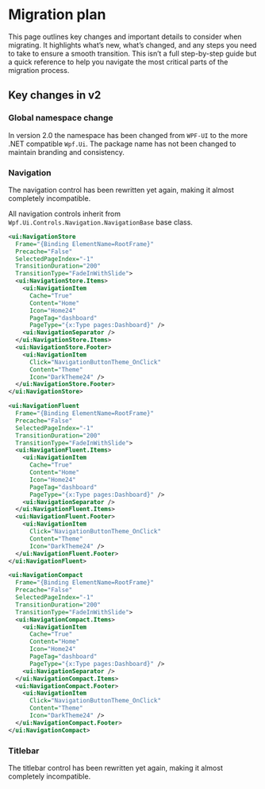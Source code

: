 # Migration plan

This page outlines key changes and important details to consider when migrating. It highlights what’s new, what’s changed, and any steps you need to take to ensure a smooth transition. This isn’t a full step-by-step guide but a quick reference to help you navigate the most critical parts of the migration process.

## Key changes in v2

### Global namespace change

In version 2.0 the namespace has been changed from `WPF-UI` to the more .NET compatible `Wpf.Ui`. The package name has not been changed to maintain branding and consistency.

### Navigation

The navigation control has been rewritten yet again, making it almost completely incompatible.

All navigation controls inherit from `Wpf.Ui.Controls.Navigation.NavigationBase` base class.

```xml
<ui:NavigationStore
  Frame="{Binding ElementName=RootFrame}"
  Precache="False"
  SelectedPageIndex="-1"
  TransitionDuration="200"
  TransitionType="FadeInWithSlide">
  <ui:NavigationStore.Items>
    <ui:NavigationItem
      Cache="True"
      Content="Home"
      Icon="Home24"
      PageTag="dashboard"
      PageType="{x:Type pages:Dashboard}" />
    <ui:NavigationSeparator />
  </ui:NavigationStore.Items>
  <ui:NavigationStore.Footer>
    <ui:NavigationItem
      Click="NavigationButtonTheme_OnClick"
      Content="Theme"
      Icon="DarkTheme24" />
  </ui:NavigationStore.Footer>
</ui:NavigationStore>
```

```xml
<ui:NavigationFluent
  Frame="{Binding ElementName=RootFrame}"
  Precache="False"
  SelectedPageIndex="-1"
  TransitionDuration="200"
  TransitionType="FadeInWithSlide">
  <ui:NavigationFluent.Items>
    <ui:NavigationItem
      Cache="True"
      Content="Home"
      Icon="Home24"
      PageTag="dashboard"
      PageType="{x:Type pages:Dashboard}" />
    <ui:NavigationSeparator />
  </ui:NavigationFluent.Items>
  <ui:NavigationFluent.Footer>
    <ui:NavigationItem
      Click="NavigationButtonTheme_OnClick"
      Content="Theme"
      Icon="DarkTheme24" />
  </ui:NavigationFluent.Footer>
</ui:NavigationFluent>
```

```xml
<ui:NavigationCompact
  Frame="{Binding ElementName=RootFrame}"
  Precache="False"
  SelectedPageIndex="-1"
  TransitionDuration="200"
  TransitionType="FadeInWithSlide">
  <ui:NavigationCompact.Items>
    <ui:NavigationItem
      Cache="True"
      Content="Home"
      Icon="Home24"
      PageTag="dashboard"
      PageType="{x:Type pages:Dashboard}" />
    <ui:NavigationSeparator />
  </ui:NavigationCompact.Items>
  <ui:NavigationCompact.Footer>
    <ui:NavigationItem
      Click="NavigationButtonTheme_OnClick"
      Content="Theme"
      Icon="DarkTheme24" />
  </ui:NavigationCompact.Footer>
</ui:NavigationCompact>
```

### Titlebar

The titlebar control has been rewritten yet again, making it almost completely incompatible.
